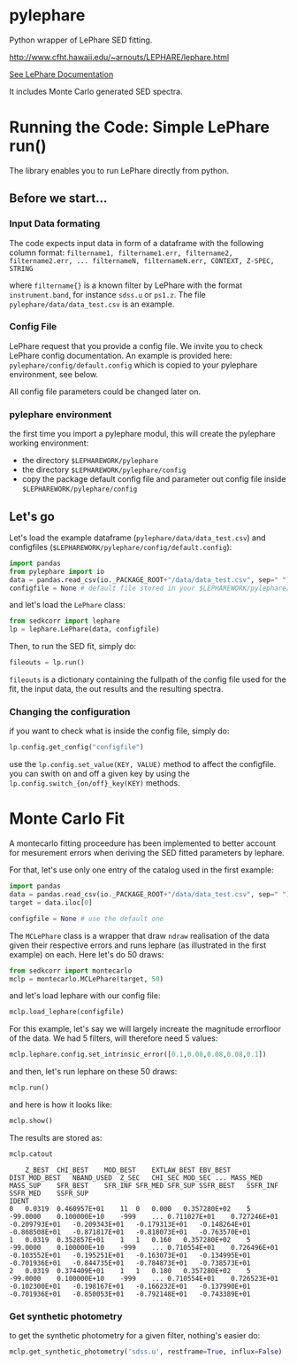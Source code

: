 # pylephare

Python wrapper of LePhare SED fitting.

http://www.cfht.hawaii.edu/~arnouts/LEPHARE/lephare.html

[See LePhare Documentation](http://www.cfht.hawaii.edu/~arnouts/LEPHARE/DOWNLOAD/lephare_doc.pdf)

It includes Monte Carlo generated SED spectra.


# Running the Code: Simple LePhare run()

The library enables you to run LePhare directly from python. 

## Before we start...
### Input Data formating

The code expects input data in form of a dataframe with the following column format:
`filtername1, filtername1.err, filtername2, filtername2.err, ... filternameN, filternameN.err, CONTEXT, Z-SPEC, STRING`

where `filtername{}` is a known filter by LePhare with the format `instrument.band`, for instance `sdss.u` or `ps1.z`.
The file `pylephare/data/data_test.csv` is an example. 

### Config File
LePhare request that you provide a config file. We invite you to check LePhare config documentation. An example is provided here: `pylephare/config/default.config` which is copied to your pylephare environment, see below.

All config file parameters could be changed later on.

### pylephare environment

the first time you import a pylephare modul, this will create the pylephare working environment:
- the directory `$LEPHAREWORK/pylephare`
- the directory `$LEPHAREWORK/pylephare/config`
- copy the package default config file  and parameter out config file inside `$LEPHAREWORK/pylephare/config`

## Let's go

Let's load the example dataframe (`pylephare/data/data_test.csv`) and configfiles (`$LEPHAREWORK/pylephare/config/default.config`):
```python
import pandas
from pylephare import io
data = pandas.read_csv(io._PACKAGE_ROOT+"/data/data_test.csv", sep=" ")
configfile = None # default file stored in your $LEPHAREWORK/pylephare/config/default.config
```
and let's load the `LePhare` class:
```python
from sedkcorr import lephare
lp = lephare.LePhare(data, configfile)
```
Then, to run the SED fit, simply do:
```python
fileouts = lp.run()
```

`fileouts` is a dictionary containing the fullpath of the config file used for the fit, the input data, the out results and the resulting spectra.


### Changing the configuration 
if you want to check what is inside the config file, simply do:
```python
lp.config.get_config("configfile")
```
use the `lp.config.set_value(KEY, VALUE)` method to affect the configfile.
you can swith on and off a given key by using the `lp.config.switch_{on/off}_key(KEY)` methods.


# Monte Carlo Fit 

A montecarlo fitting proceedure has been implemented to better account for mesurement errors when deriving the SED fitted parameters by lephare. 

For that, let's use only one entry of the catalog used in the first example:

```python
import pandas
data = pandas.read_csv(io._PACKAGE_ROOT+"/data/data_test.csv", sep=" ")
target = data.iloc[0]

configfile = None # use the default one
```
The `MCLePhare` class is a wrapper that draw `ndraw` realisation of the data given their respective errors and runs lephare (as illustrated in the first example) on each. Here let's do 50 draws:

```python
from sedkcorr import montecarlo
mclp = montecarlo.MCLePhare(target, 50)
```
and let's load lephare with our config file:
```python
mclp.load_lephare(configfile)
```

For this example, let's say we will largely increate the magnitude errorfloor of the data. We had 5 filters, will therefore need 5 values:
```python
mclp.lephare.config.set_intrinsic_error([0.1,0.08,0.08,0.08,0.1])
```
and then, let's run lephare on these 50 draws:
```python
mclp.run()
```

and here is how it looks like:
```python
mclp.show()
```


The results are stored as:
```python
mclp.catout
```
```
	Z_BEST	CHI_BEST	MOD_BEST	EXTLAW_BEST	EBV_BEST	DIST_MOD_BEST	NBAND_USED	Z_SEC	CHI_SEC	MOD_SEC	...	MASS_MED	MASS_SUP	SFR_BEST	SFR_INF	SFR_MED	SFR_SUP	SSFR_BEST	SSFR_INF	SSFR_MED	SSFR_SUP
IDENT																					
0	0.0319	0.460957E+01	11	0	0.000	0.357280E+02	5	-99.0000	0.100000E+10	-999	...	0.711027E+01	0.727246E+01	-0.209793E+01	-0.209343E+01	-0.179313E+01	-0.148264E+01	-0.868508E+01	-0.871817E+01	-0.818073E+01	-0.763570E+01
1	0.0319	0.352857E+01	1	1	0.160	0.357280E+02	5	-99.0000	0.100000E+10	-999	...	0.710554E+01	0.726496E+01	-0.103552E+01	-0.195251E+01	-0.163073E+01	-0.134995E+01	-0.701936E+01	-0.844735E+01	-0.784873E+01	-0.738573E+01
2	0.0319	0.374409E+01	1	1	0.180	0.357280E+02	5	-99.0000	0.100000E+10	-999	...	0.710554E+01	0.726523E+01	-0.102300E+01	-0.198167E+01	-0.166232E+01	-0.137990E+01	-0.701936E+01	-0.850053E+01	-0.792148E+01	-0.743389E+01
```
### Get synthetic photometry
to get the synthetic photometry for a given filter, nothing's easier do:

```python
mclp.get_synthetic_photometry('sdss.u', restframe=True, influx=False)
```


